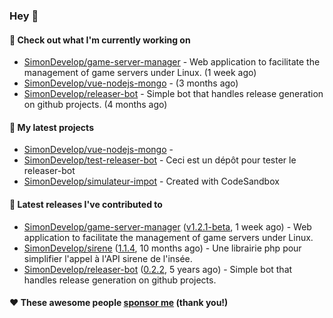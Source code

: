 ### Hey 👋

#### 👷 Check out what I'm currently working on

- [SimonDevelop/game-server-manager](https://github.com/SimonDevelop/game-server-manager) - Web application to facilitate the management of game servers under Linux. (1 week ago)
- [SimonDevelop/vue-nodejs-mongo](https://github.com/SimonDevelop/vue-nodejs-mongo) -  (3 months ago)
- [SimonDevelop/releaser-bot](https://github.com/SimonDevelop/releaser-bot) - Simple bot that handles release generation on github projects. (4 months ago)

#### 🌱 My latest projects

- [SimonDevelop/vue-nodejs-mongo](https://github.com/SimonDevelop/vue-nodejs-mongo) - 
- [SimonDevelop/test-releaser-bot](https://github.com/SimonDevelop/test-releaser-bot) - Ceci est un dépôt pour tester le releaser-bot
- [SimonDevelop/simulateur-impot](https://github.com/SimonDevelop/simulateur-impot) - Created with CodeSandbox

#### 🔭 Latest releases I've contributed to

- [SimonDevelop/game-server-manager](https://github.com/SimonDevelop/game-server-manager) ([v1.2.1-beta](https://github.com/SimonDevelop/game-server-manager/releases/tag/v1.2.1-beta), 1 week ago) - Web application to facilitate the management of game servers under Linux.
- [SimonDevelop/sirene](https://github.com/SimonDevelop/sirene) ([1.1.4](https://github.com/SimonDevelop/sirene/releases/tag/1.1.4), 10 months ago) - Une librairie php pour simplifier l&#39;appel à l&#39;API sirene de l&#39;insée.
- [SimonDevelop/releaser-bot](https://github.com/SimonDevelop/releaser-bot) ([0.2.2](https://github.com/SimonDevelop/releaser-bot/releases/tag/0.2.2), 5 years ago) - Simple bot that handles release generation on github projects.


#### ❤️ These awesome people [sponsor me](https://github.com/sponsors/SimonDevelop) (thank you!)
